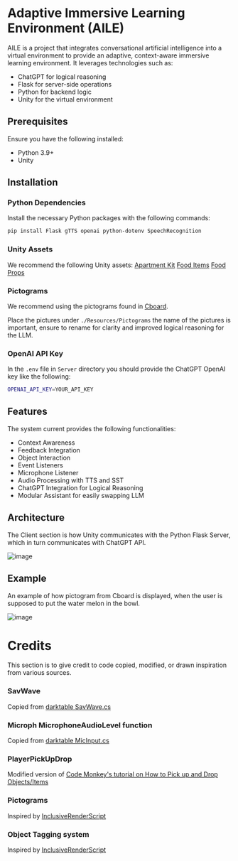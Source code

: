 # Adaptive Immersive Learning Environment (AILE)

AILE is a project that integrates conversational artificial intelligence into a virtual environment to provide an adaptive, context-aware immersive learning environment. It leverages technologies such as:

- ChatGPT for logical reasoning
- Flask for server-side operations
- Python for backend logic
- Unity for the virtual environment

## Prerequisites 

Ensure you have the following installed:

- Python 3.9+
- Unity 

## Installation

### Python Dependencies

Install the necessary Python packages with the following commands:

```sh
pip install Flask gTTS openai python-dotenv SpeechRecognition
```

### Unity Assets

We recommend the following Unity assets:
[Apartment Kit](https://assetstore.unity.com/packages/3d/environments/apartment-kit-124055)
[Food Items](https://assetstore.unity.com/packages/3d/food-props-163295)
[Food Props](https://assetstore.unity.com/packages/3d/props/food/rpg-food-props-demo-248712)

### Pictograms

We recommend using the pictograms found in [Cboard](https://github.com/cboard-org/cboard).

Place the pictures under `./Resources/Pictograms` the name of the pictures is important, ensure to rename for clarity and improved logical reasoning for the LLM. 

### OpenAI API Key
In the `.env` file in `Server` directory you should provide the ChatGPT OpenAI key like the following:
```sh
OPENAI_API_KEY=YOUR_API_KEY
```

## Features

The system current provides the following functionalities:
- Context Awareness
- Feedback Integration
- Object Interaction
- Event Listeners
- Microphone Listener
- Audio Processing with TTS and SST
- ChatGPT Integration for Logical Reasoning
- Modular Assistant for easily swapping LLM

## Architecture

The Client section is how Unity communicates with the Python Flask Server, which in turn communicates with ChatGPT API.

![image](https://github.com/karlusrex/AILE/assets/90254802/baaf5a9b-1e32-4bb4-9153-3ae4a030a5f0)

## Example 

An example of how pictogram from Cboard is displayed, when the user is supposed to put the water melon in the bowl.

![image](https://github.com/karlusrex/AILE/assets/90254802/f1e14d4e-f8d5-450d-9bf7-c721722377d7)


# Credits

This section is to give credit to code copied, modified, or drawn inspiration from various sources.

### SavWave
Copied from [darktable SavWave.cs](https://gist.github.com/darktable/2317063)

### Microph MicrophoneAudioLevel function
Copied from [darktable MicInput.cs ](https://github.com/dansakamoto/telemouth/blob/master/telemouth-01-livespeech-unity/Assets/MicInput.cs)

### PlayerPickUpDrop
Modified version of [Code Monkey's tutorial on How to Pick up and Drop Objects/Items](https://www.youtube.com/watch?v=2IhzPTS4av4)

### Pictograms
Inspired by [InclusiveRenderScript](https://github.com/niklasenberg/InclusiveRenderScripts)

### Object Tagging system
Inspired by [InclusiveRenderScript](https://github.com/niklasenberg/InclusiveRenderScripts)
